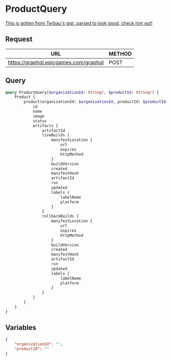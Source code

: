 # ProductQuery

[This is gotten from Terbau's gist, parsed to look good, check him out!](https://gist.github.com/Terbau/f36990a1d608f65645206835e708d488)

## Request
| URL | METHOD |
| - | - |
| https://graphql.epicgames.com/graphql | POST |

## Query
```graphql
query ProductQuery($organizationId: String!, $productId: String!) {
    Product {
        product(organizationId: $organizationId, productId: $productId) {
            id
            name
            image
            status
            artifacts {
                artifactId
                liveBuilds {
                    manifestLocation {
                        url
                        expires
                        httpMethod
                    }
                    buildVersion
                    created
                    manifestHash
                    artifactId
                    rvn
                    updated
                    labels {
                        labelName
                        platform
                    }
                }
                rollbackBuilds {
                    manifestLocation {
                        url
                        expires
                        httpMethod
                    }
                    buildVersion
                    created
                    manifestHash
                    artifactId
                    rvn
                    updated
                    labels {
                        labelName
                        platform
                    }
                }
            }
        }
    }
}
```

## Variables
```json
{
    "organizationId": "",
    "productId": ""
}
```